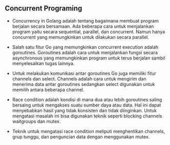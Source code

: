 ## Concurrent Programing

- Concurrency in Golang adalah tentang bagaimana membuat program berjalan secara bersamaan. Ada beberapa cara untuk menjalankan program yaitu secara sequential, parallel, dan concurrent. Namun hanya concurrent yang memungkinkan untuk dilakukan secara parallel.

- Salah satu fitur Go yang memungkinkan concurrent execution adalah goroutines. Goroutines adalah cara untuk menjalankan fungsi secara asynchronous yang memungkinkan program untuk terus berjalan sambil menyelesaikan tugas lainnya.

- Untuk melakukan komunikasi antar goroutines Go juga memiliki fitur channels dan select. Channels adalah cara untuk mengirim dan menerima data antar goroutines sedangkan select digunakan untuk memilih antara beberapa channel.

- Race condition adalah kondisi di mana dua atau lebih goroutines saling bersaing untuk mengakses suatu sumber daya atau data. Hal ini dapat menyebabkan hasil yang tidak konsisten dan tidak diinginkan. Untuk mengatasi masalah ini bisa digunakan teknik seperti blocking channels waitgroups dan mutex.

- Teknik untuk mengatasi race condition meliputi menghentikan channels, grup tunggu, dan penguncian data dengan menggunakan mutex.
